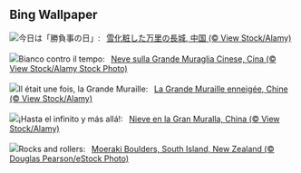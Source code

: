 ## Bing Wallpaper
![](https://www.bing.com/th?id=OHR.GreatWallStairs_JA-JP2827072518_UHD.jpg&w=1000)今日は「勝負事の日」:&nbsp;&ensp;[雪化粧した万里の長城, 中国 (© View Stock/Alamy)](https://www.bing.com/th?id=OHR.GreatWallStairs_JA-JP2827072518_UHD.jpg)
<br><br/>
![](https://www.bing.com/th?id=OHR.GreatWallStairs_IT-IT6218183610_UHD.jpg&w=1000)Bianco contro il tempo:&nbsp;&ensp;[Neve sulla Grande Muraglia Cinese, Cina (© View Stock/Alamy Stock Photo)](https://www.bing.com/th?id=OHR.GreatWallStairs_IT-IT6218183610_UHD.jpg)
<br><br/>
![](https://www.bing.com/th?id=OHR.GreatWallStairs_FR-FR2831168051_UHD.jpg&w=1000)Il était une fois, la Grande Muraille:&nbsp;&ensp;[La Grande Muraille enneigée, Chine (© View Stock/Alamy)](https://www.bing.com/th?id=OHR.GreatWallStairs_FR-FR2831168051_UHD.jpg)
<br><br/>
![](https://www.bing.com/th?id=OHR.GreatWallStairs_ES-ES6386971861_UHD.jpg&w=1000)¡Hasta el infinito y más allá!:&nbsp;&ensp;[Nieve en la Gran Muralla, China (© View Stock/Alamy)](https://www.bing.com/th?id=OHR.GreatWallStairs_ES-ES6386971861_UHD.jpg)
<br><br/>
![](https://www.bing.com/th?id=OHR.BouldersNZ_EN-GB9218282319_UHD.jpg&w=1000)Rocks and rollers:&nbsp;&ensp;[Moeraki Boulders, South Island, New Zealand (© Douglas Pearson/eStock Photo)](https://www.bing.com/th?id=OHR.BouldersNZ_EN-GB9218282319_UHD.jpg)
<br><br/>
